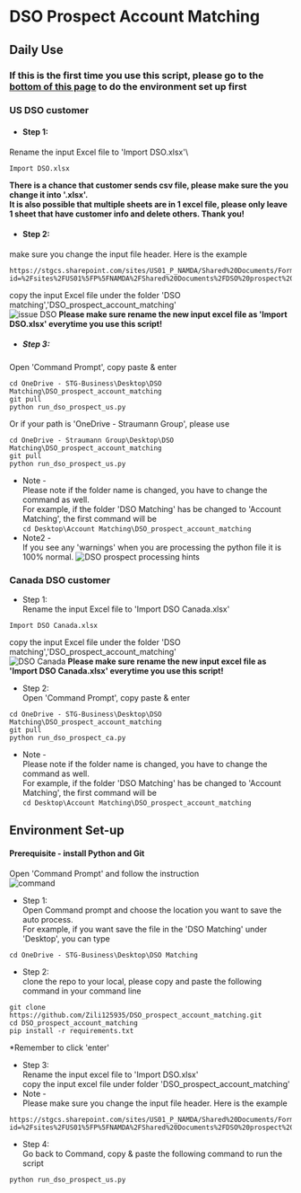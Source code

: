 # DSO Prospect Account Matching

## Daily Use
### If this is the first time you use this script, please go to the [bottom of this page](https://github.com/Zili125935/DSO_prospect_account_matching/tree/main?tab=readme-ov-file#environment-set-up) to do the environment set up first

### US DSO customer
* #### Step 1:
Rename the input Excel file to 'Import DSO.xlsx'\
```
Import DSO.xlsx
```
**There is a chance that customer sends csv file, please make sure the you change it into '.xlsx'.\
It is also possible that multiple sheets are in 1 excel file, please only leave 1 sheet that have customer info and delete others. Thank you!**
* #### Step 2:
make sure you change the input file header. 
Here is the example
```
https://stgcs.sharepoint.com/sites/US01_P_NAMDA/Shared%20Documents/Forms/AllItems.aspx?id=%2Fsites%2FUS01%5FP%5FNAMDA%2FShared%20Documents%2FDSO%20prospect%20check%2FTemplate&viewid=2aab679b%2De916%2D4a18%2D9229%2D7d6e45206e57
```
copy the input Excel file under the folder 'DSO matching','DSO_prospect_account_matching'\
![issue DSO](https://github.com/Zili125935/DSO_prospect_account_matching/assets/107199759/a5e4e3fa-e5a7-4a56-a34f-5489f71949ad)
**Please make sure rename the new input excel file as 'Import DSO.xlsx' everytime you use this script!**

* ##### Step 3:
Open 'Command Prompt', copy paste & enter
```
cd OneDrive - STG-Business\Desktop\DSO Matching\DSO_prospect_account_matching
git pull
python run_dso_prospect_us.py
```
Or if your path is 'OneDrive - Straumann Group', please use
```
cd OneDrive - Straumann Group\Desktop\DSO Matching\DSO_prospect_account_matching
git pull
python run_dso_prospect_us.py
```
* Note - \
Please note if the folder name is changed, you have to change the command as well.\
For example, if the folder 'DSO Matching' has be changed to 'Account Matching', the first command will be\
```cd Desktop\Account Matching\DSO_prospect_account_matching```
* Note2 -\
If you see any 'warnings' when you are processing the python file it is 100% normal.
![DSO prospect processing hints](https://github.com/Zili125935/DSO_prospect_account_matching/assets/107199759/edd25cae-6736-45d2-8991-57ac16f5ef0c)

### Canada DSO customer
* Step 1:\
Rename the input Excel file to 'Import DSO Canada.xlsx'
```
Import DSO Canada.xlsx
```
copy the input Excel file under the folder 'DSO matching','DSO_prospect_account_matching'\
![DSO Canada](https://github.com/Zili125935/DSO_prospect_account_matching/assets/107199759/ff75e5d4-7c20-48f4-b29e-43ef37571bae)
**Please make sure rename the new input excel file as 'Import DSO Canada.xlsx' everytime you use this script!**

* Step 2:\
Open 'Command Prompt', copy paste & enter
```
cd OneDrive - STG-Business\Desktop\DSO Matching\DSO_prospect_account_matching
git pull
python run_dso_prospect_ca.py
```
* Note - \
Please note if the folder name is changed, you have to change the command as well.\
For example, if the folder 'DSO Matching' has be changed to 'Account Matching', the first command will be\
```cd Desktop\Account Matching\DSO_prospect_account_matching```

## Environment Set-up
#### Prerequisite - install Python and Git

Open 'Command Prompt' and follow the instruction\
![command](https://github.com/Zili125935/semi_auto_process/assets/107199759/0686dfed-c293-4395-8ca9-ffecd353f1cc)


* Step 1:\
 Open Command prompt and choose the location you want to save the auto process.\
 For example, if you want save the file in the 'DSO Matching' under 'Desktop', you can type 
```
cd OneDrive - STG-Business\Desktop\DSO Matching
```
* Step 2:\
 clone the repo to your local, please copy and paste the following command in your command line
```
git clone https://github.com/Zili125935/DSO_prospect_account_matching.git
cd DSO_prospect_account_matching
pip install -r requirements.txt
```
*Remember to click 'enter'
* Step 3:\
Rename the input excel file to 'Import DSO.xlsx' \
copy the input excel file under folder 'DSO_prospect_account_matching'
* Note -\
Please make sure you change the input file header. Here is the example
```
https://stgcs.sharepoint.com/sites/US01_P_NAMDA/Shared%20Documents/Forms/AllItems.aspx?id=%2Fsites%2FUS01%5FP%5FNAMDA%2FShared%20Documents%2FDSO%20prospect%20check%2FTemplate&viewid=2aab679b%2De916%2D4a18%2D9229%2D7d6e45206e57
```

* Step 4:\
Go back to Command, copy & paste the following command to run the script
```
python run_dso_prospect_us.py
